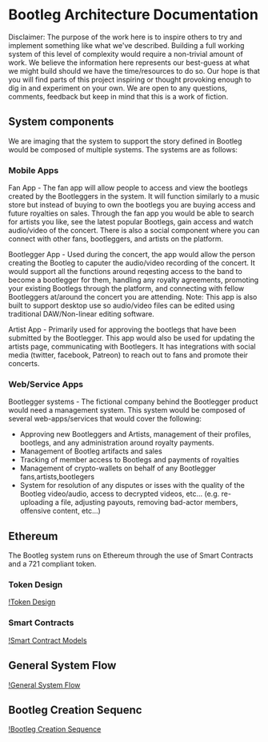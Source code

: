 # Bootleg Architecture Documentation

Disclaimer: The purpose of the work here is to inspire others to try and implement something like what we've described. Building a full working system of this level of complexity would require a non-trivial amount of work. We believe the information here represents our best-guess at what we might build should we have the time/resources to do so. Our hope is that you will find parts of this project inspiring or thought provoking enough to dig in and experiment on your own. We are open to any questions, comments, feedback but keep in mind that this is a work of fiction.

## System components

We are imaging that the system to support the story defined in Bootleg would be composed of multiple systems. The systems are as follows:

### Mobile Apps

Fan App - The fan app will allow people to access and view the bootlegs created by the Bootleggers in the system. It will function similarly to a music store but instead of buying to own the bootlegs you are buying access and future royalties on sales. Through the fan app you would be able to search for artists you like, see the latest popular Bootlegs, gain access and watch audio/video of the concert. There is also a social component where you can connect with other fans, bootleggers, and artists on the platform.

Bootlegger App - Used during the concert, the app would allow the person creating the Bootleg to caputer the audio/video recording of the concert. It would support all the functions around reqesting access to the band to become a bootlegger for them, handling any royalty agreements, promoting your existing Bootlegs through the platform, and connecting with fellow Bootleggers at/around the concert you are attending. Note: This app is also built to support desktop use so audio/video files can be edited using traditional DAW/Non-linear editing software.

Artist App - Primarily used for approving the bootlegs that have been submitted by the Bootlegger. This app would also be used for updating the artists page, communicating with Bootlegers. It has integrations with social media (twitter, facebook, Patreon) to reach out to fans and promote their concerts.

### Web/Service Apps

Bootlegger systems - The fictional company behind the Bootlegger product would need a management system. This system would be composed of several web-apps/services that would cover the following:

- Approving new Bootleggers and Artists, management of their profiles, bootlegs, and any administration around royalty payments.
- Management of Bootleg artifacts and sales
- Tracking of member access to Bootlegs and payments of royalties
- Management of crypto-wallets on behalf of any Bootlegger fans,artists,bootlegers
- System for resolution of any disputes or isses with the quality of the Bootleg video/audio, access to decrypted videos, etc... (e.g. re-uploading a file, adjusting payouts, removing bad-actor members, offensive content, etc...)



## Ethereum

The Bootleg system runs on Ethereum through the use of Smart Contracts and a 721 compliant token.

### Token Design
[!Token Design](TokenComposition.png)

### Smart Contracts
[!Smart Contract Models](SmartContractModels.png)

## General System Flow
[!General System Flow](GeneralSystemFlow.png)

## Bootleg Creation Sequenc
[!Bootleg Creation Sequence](BootlegCreationSequence.png)